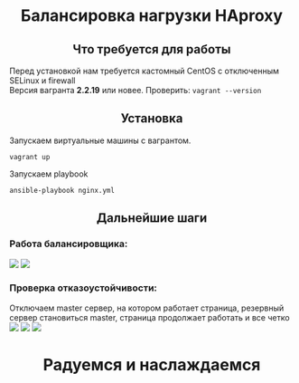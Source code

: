 <h1 align="center">Балансировка нагрузки HAproxy</h1>

<h2 align="center">Что требуется для работы</h2>
<p>Перед установкой нам требуется кастомный CentOS с отключенным SELinux и firewall <br>
    Версия вагранта <b>2.2.19</b> или новее. Проверить: <code>vagrant --version</code>
</p>

<h2 align="center">Установка</h2>
Запускаем виртуальные машины с вагрантом. <br>

```
vagrant up
```

Запускаем playbook

```
ansible-playbook nginx.yml
```

<h2 align="center">Дальнейшие шаги</h2>
<h3>Работа балансировщика:</h3>
<img src="https://i.ibb.co/CQ9m18h/Screenshot-from-2022-04-06-21-44-57.png">
<img src="https://i.ibb.co/fv5M0sG/Screenshot-from-2022-04-06-21-45-33.png">
<h3>Проверка отказоустойчивости:</h3>
Отключаем master сервер, на котором работает страница, резервный сервер становиться master, страница продолжает работать и все четко
<img src="https://i.ibb.co/179gtHm/Screenshot-from-2022-04-06-21-44-25.png">
<img src="https://i.ibb.co/HYT1PXD/Screenshot-from-2022-04-06-21-52-55.png">
<img src="https://i.ibb.co/fv5M0sG/Screenshot-from-2022-04-06-21-45-33.png">

<h1 align="center">Радуемся и наслаждаемся</h1>
